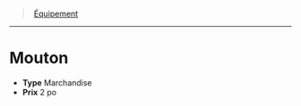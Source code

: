 ﻿---
!EquipmentItem
Type: Marchandise
Price: 2 po
Id: equipment_hd.md#mouton
ParentLink: equipment_hd.md#Équipement
Name: Mouton
ParentName: Équipement
NameLevel: 1
Attributes: {}
---
> [Équipement](hd_equipment.md)

---

# Mouton

- **Type** Marchandise
- **Prix** 2 po

